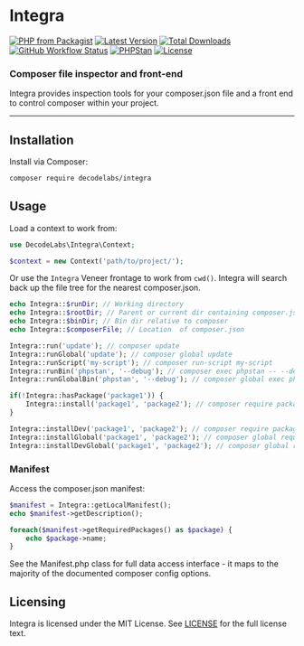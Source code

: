 # Integra

[![PHP from Packagist](https://img.shields.io/packagist/php-v/decodelabs/integra?style=flat)](https://packagist.org/packages/decodelabs/integra)
[![Latest Version](https://img.shields.io/packagist/v/decodelabs/integra.svg?style=flat)](https://packagist.org/packages/decodelabs/integra)
[![Total Downloads](https://img.shields.io/packagist/dt/decodelabs/integra.svg?style=flat)](https://packagist.org/packages/decodelabs/integra)
[![GitHub Workflow Status](https://img.shields.io/github/actions/workflow/status/decodelabs/integra/integrate.yml?branch=develop)](https://github.com/decodelabs/integra/actions/workflows/integrate.yml)
[![PHPStan](https://img.shields.io/badge/PHPStan-enabled-44CC11.svg?longCache=true&style=flat)](https://github.com/phpstan/phpstan)
[![License](https://img.shields.io/packagist/l/decodelabs/integra?style=flat)](https://packagist.org/packages/decodelabs/integra)

### Composer file inspector and front-end

Integra provides inspection tools for your composer.json file and a front end to control composer within your project.

---

## Installation

Install via Composer:

```bash
composer require decodelabs/integra
```

## Usage

Load a context to work from:

```php
use DecodeLabs\Integra\Context;

$context = new Context('path/to/project/');
```

Or use the `Integra` Veneer frontage to work from `cwd()`.
Integra will search back up the file tree for the nearest composer.json.


```php
echo Integra::$runDir; // Working directory
echo Integra::$rootDir; // Parent or current dir containing composer.json
echo Integra::$binDir; // Bin dir relative to composer
echo Integra::$composerFile; // Location  of composer.json

Integra::run('update'); // composer update
Integra::runGlobal('update'); // composer global update
Integra::runScript('my-script'); // composer run-script my-script
Integra::runBin('phpstan', '--debug'); // composer exec phpstan -- --debug
Integra::runGlobalBin('phpstan', '--debug'); // composer global exec phpstan -- --debug

if(!Integra::hasPackage('package1')) {
    Integra::install('package1', 'package2'); // composer require package1 package2
}

Integra::installDev('package1', 'package2'); // composer require package1 package2 --dev
Integra::installGlobal('package1', 'package2'); // composer global require package1 package2
Integra::installDevGlobal('package1', 'package2'); // composer global require package1 package2 --dev
```

### Manifest

Access the composer.json manifest:

```php
$manifest = Integra::getLocalManifest();
echo $manifest->getDescription();

foreach($manifest->getRequiredPackages() as $package) {
    echo $package->name;
}
```

See the Manifest.php class for full data access interface - it maps to the majority of the documented composer config options.

## Licensing

Integra is licensed under the MIT License. See [LICENSE](./LICENSE) for the full license text.
